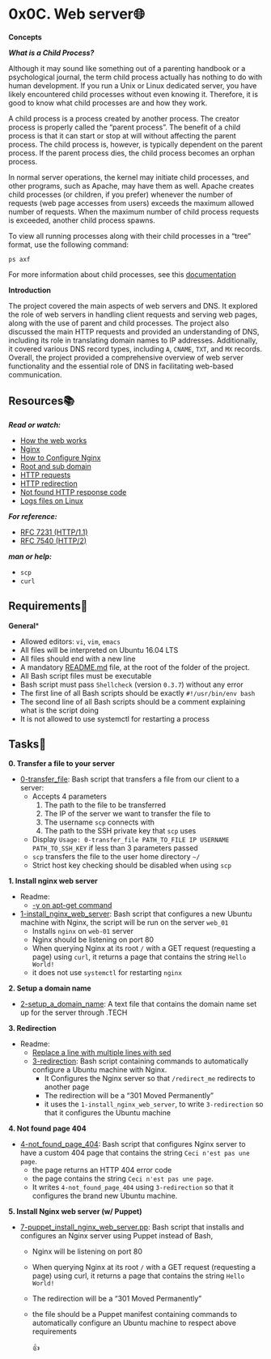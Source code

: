 # 0x0C. Web server:globe_with_meridians:

**Concepts**

***What is a Child Process?***

Although it may sound like something out of a parenting handbook or a psychological journal, the term child process actually has nothing to do with human development. If you run a Unix or Linux dedicated server, you have likely encountered child processes without even knowing it. Therefore, it is good to know what child processes are and how they work.

A child process is a process created by another process. The creator process is properly called the “parent process”. The benefit of a child process is that it can start or stop at will without affecting the parent process. The child process is, however, is typically dependent on the parent process. If the parent process dies, the child process becomes an orphan process.

In normal server operations, the kernel may initiate child processes, and other programs, such as Apache, may have them as well. Apache creates child processes (or children, if you prefer) whenever the number of requests (web page accesses from users) exceeds the maximum allowed number of requests. When the maximum number of child process requests is exceeded, another child process spawns.

To view all running processes along with their child processes in a “tree” format, use the following command:

```
ps axf
```

For more information about child processes, see this [documentation](https://www.gnu.org/software/libc/manual/html_node/Processes.html#Processes)

**Introduction**

The project covered the main aspects of web servers and DNS. It explored the role of web servers in handling client requests and serving web pages, along with the use of parent and child processes. The project also discussed the main HTTP requests and provided an understanding of DNS, including its role in translating domain names to IP addresses. Additionally, it covered various DNS record types, including `A`, `CNAME`, `TXT`, and `MX` records. Overall, the project provided a comprehensive overview of web server functionality and the essential role of DNS in facilitating web-based communication.

## Resources:books:
***Read or watch:***
- [How the web works](https://developer.mozilla.org/en-US/docs/Learn/Getting_started_with_the_web/How_the_Web_works)
- [Nginx](https://en.m.wikipedia.org/wiki/Nginx)
- [How to Configure Nginx](https://www.digitalocean.com/community/tutorials/how-to-set-up-nginx-server-blocks-virtual-hosts-on-ubuntu-16-04)
- [Root and sub domain](https://landingi.com/help/domains-vs-subdomains/)
- [HTTP requests](https://www.tutorialspoint.com/http/http_methods.htm)
- [HTTP redirection](https://moz.com/learn/seo/redirection)
- [Not found HTTP response code](https://en.m.wikipedia.org/wiki/HTTP_404)
- [Logs files on Linux](https://www.cyberciti.biz/faq/ubuntu-linux-gnome-system-log-viewer/)

***For reference:***
- [RFC 7231 (HTTP/1.1)](https://datatracker.ietf.org/doc/html/rfc7231)
- [RFC 7540 (HTTP/2)](https://datatracker.ietf.org/doc/html/rfc7540)

***man or help:***
- `scp`
- `curl`

## Requirements:round_pushpin:
**General***
- Allowed editors: `vi`, `vim`, `emacs`
- All files will be interpreted on Ubuntu 16.04 LTS
- All files should end with a new line
- A mandatory [README.md](./README.md) file, at the root of the folder of the project.
- All Bash script files must be executable
- Bash script must pass `Shellcheck` (version `0.3.7`) without any error
- The first line of all Bash scripts should be exactly `#!/usr/bin/env bash`
- The second line of all Bash scripts should be a comment explaining what is the script doing
- It is not allowed to use systemctl for restarting a process

## Tasks:page_with_curl:

**0. Transfer a file to your server**
- [0-transfer_file](./0-transfer_file): Bash script that transfers a file from our client to a server:
  - Accepts 4 parameters
    1. The path to the file to be transferred
    2. The IP of the server we want to transfer the file to
    3. The username `scp` connects with
    4. The path to the SSH private key that `scp` uses
  - Display `Usage: 0-transfer_file PATH_TO_FILE IP USERNAME PATH_TO_SSH_KEY` if less than 3 parameters passed
  - `scp` transfers the file to the user home directory `~/`
  - Strict host key checking should be disabled when using `scp`

**1. Install nginx web server**
- Readme:
  - [-y on apt-get command](https://askubuntu.com/questions/672892/what-does-y-mean-in-apt-get-y-install-command)
- [1-install_nginx_web_server](./1-install_nginx_web_server): Bash script that configures a new Ubuntu machine with Nginx, the script will be run on the server `web_01`
  - Installs `nginx` on `web-01` server
  - Nginx should be listening on port 80
  - When querying Nginx at its root `/` with a GET request (requesting a page) using `curl`, it returns a page that contains the string `Hello World!`
  - it does not use `systemctl` for restarting `nginx`

**2. Setup a domain name**
- [2-setup_a_domain_name](./2-setup_a_domain_name): A text file that contains the domain name set up for the server through .TECH

**3. Redirection**
- Readme:
  - [Replace a line with multiple lines with sed](https://stackoverflow.com/questions/26041088/sed-replace-line-with-multiline-variable)
  - [3-redirection](./3-redirection): Bash script containing commands to automatically configure a Ubuntu machine with Nginx.
    - It Configures the Nginx server so that `/redirect_me` redirects to another page
    - The redirection will be a “301 Moved Permanently”
    - it uses the `1-install_nginx_web_server`, to write `3-redirection` so that it configures the Ubuntu machine

**4. Not found page 404**
- [4-not_found_page_404](./4-not_found_page_404): Bash script that configures Nginx server to have a custom 404 page that contains the string `Ceci n'est pas une page`.
  - the page returns an HTTP 404 error code
  - the page contains the string `Ceci n'est pas une page`.
  - It writes `4-not_found_page_404` using `3-redirection` so that it configures the brand new Ubuntu machine.

**5. Install Nginx web server (w/ Puppet)**
- [7-puppet_install_nginx_web_server.pp](./7-puppet_install_nginx_web_server.pp): Bash script that installs and configures an Nginx server using Puppet instead of Bash,
  - Nginx will be listening on port 80
  - When querying Nginx at its root `/` with a GET request (requesting a page) using curl, it returns a page that contains the string `Hello World!`
  - The redirection will be a “301 Moved Permanently”
  - the file should be a Puppet manifest containing commands to automatically configure an Ubuntu machine to respect above requirements

    :+1:
